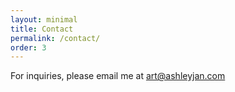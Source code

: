 ```yaml
---
layout: minimal
title: Contact
permalink: /contact/
order: 3
---
```


For inquiries, please email me at art@ashleyjan.com